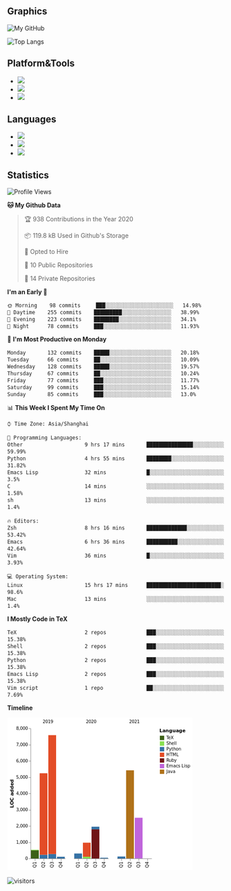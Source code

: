 ## Graphics

![My GitHub](https://github-readme-stats.vercel.app/api?username=SteamedFish&count_private=true&show_icons=true&theme=buefy&include_all_commits=false)

![Top Langs](https://github-readme-stats.vercel.app/api/top-langs/?username=SteamedFish&theme=buefy&hide=ruby&count_private=true&show_icons=true&layout=compact)

## Platform&Tools

* [![](https://img.shields.io/badge/ArchLinux--purple?style=flat-square&logo=ArchLinux)](https://www.archlinux.org/)
* [![](https://img.shields.io/badge/Gentoo-testing-purple?style=flat-square&logo=Gentoo)](https://www.gentoo.org/)
* [![](https://img.shields.io/badge/Doom%20Emacs-28-blue?style=flat-square&logo=Gnu%20emacs&logoColor=white)](https://www.gnu.org/software/emacs/)

## Languages

* [![](https://img.shields.io/badge/-Python-3776AB?style=flat-square&logo=python&logoColor=white)](https://www.python.org/)
* [![](https://img.shields.io/badge/-Bash-00ADD8?style=flat-square&logo=Gnu-bash&logoColor=white)](https://www.gnu.org/software/bash/)
* [![](https://img.shields.io/badge/-Go-00ADD8?style=flat-square&logo=go&logoColor=white)](https://golang.org/)

## Statistics

<!--START_SECTION:waka-->
![Profile Views](http://img.shields.io/badge/Profile%20Views-2-blue)

**🐱 My Github Data** 

> 🏆 938 Contributions in the Year 2020
 > 
> 📦 119.8 kB Used in Github's Storage 
 > 
> 💼 Opted to Hire
 > 
> 📜 10 Public Repositories
 > 
> 🔑 14 Private Repositories 

**I'm an Early 🐤** 

```text
🌞 Morning    98 commits     ███░░░░░░░░░░░░░░░░░░░░░░   14.98% 
🌆 Daytime    255 commits    █████████░░░░░░░░░░░░░░░░   38.99% 
🌃 Evening    223 commits    ████████░░░░░░░░░░░░░░░░░   34.1% 
🌙 Night      78 commits     ███░░░░░░░░░░░░░░░░░░░░░░   11.93%

```
📅 **I'm Most Productive on Monday** 

```text
Monday       132 commits    █████░░░░░░░░░░░░░░░░░░░░   20.18% 
Tuesday      66 commits     ██░░░░░░░░░░░░░░░░░░░░░░░   10.09% 
Wednesday    128 commits    █████░░░░░░░░░░░░░░░░░░░░   19.57% 
Thursday     67 commits     ██░░░░░░░░░░░░░░░░░░░░░░░   10.24% 
Friday       77 commits     ███░░░░░░░░░░░░░░░░░░░░░░   11.77% 
Saturday     99 commits     ███░░░░░░░░░░░░░░░░░░░░░░   15.14% 
Sunday       85 commits     ███░░░░░░░░░░░░░░░░░░░░░░   13.0%

```


📊 **This Week I Spent My Time On** 

```text
⌚︎ Time Zone: Asia/Shanghai

💬 Programming Languages: 
Other                    9 hrs 17 mins       ███████████████░░░░░░░░░░   59.99% 
Python                   4 hrs 55 mins       ████████░░░░░░░░░░░░░░░░░   31.82% 
Emacs Lisp               32 mins             █░░░░░░░░░░░░░░░░░░░░░░░░   3.5% 
C                        14 mins             ░░░░░░░░░░░░░░░░░░░░░░░░░   1.58% 
sh                       13 mins             ░░░░░░░░░░░░░░░░░░░░░░░░░   1.4%

🔥 Editors: 
Zsh                      8 hrs 16 mins       █████████████░░░░░░░░░░░░   53.42% 
Emacs                    6 hrs 36 mins       ██████████░░░░░░░░░░░░░░░   42.64% 
Vim                      36 mins             █░░░░░░░░░░░░░░░░░░░░░░░░   3.93%

💻 Operating System: 
Linux                    15 hrs 17 mins      ████████████████████████░   98.6% 
Mac                      13 mins             ░░░░░░░░░░░░░░░░░░░░░░░░░   1.4%

```

**I Mostly Code in TeX** 

```text
TeX                      2 repos             ███░░░░░░░░░░░░░░░░░░░░░░   15.38% 
Shell                    2 repos             ███░░░░░░░░░░░░░░░░░░░░░░   15.38% 
Python                   2 repos             ███░░░░░░░░░░░░░░░░░░░░░░   15.38% 
Emacs Lisp               2 repos             ███░░░░░░░░░░░░░░░░░░░░░░   15.38% 
Vim script               1 repo              ██░░░░░░░░░░░░░░░░░░░░░░░   7.69%

```


**Timeline**

![Chart not found](https://github.com/SteamedFish/SteamedFish/blob/master/charts/bar_graph.png) 


<!--END_SECTION:waka-->

![visitors](https://visitor-badge.laobi.icu/badge?page_id=SteamedFish.SteamedFish)
